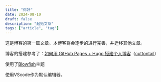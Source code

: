 ```yaml
---
title: "你好"
date: 2024-08-10
draft: false
description: "起始文章"
tags: ["article", "tag"]
---
```

这是博客的第一篇文章。本博客将会逐步的进行完善，并迁移其他文章。

博客的搭建参考了：[如何用 GitHub Pages + Hugo 搭建个人博客](https://cuttontail.blog/blog/create-a-wesite-using-github-pages-and-hugo/)（[cuttontail](https://cuttontail.blog/)）

使用了[Blowfish](https://blowfish.page/)主题

使用VScode作为默认编辑器。
